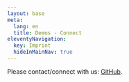 ```yaml
---
layout: base
meta:
  lang: en
  title: Demos - Connect
eleventyNavigation:
  key: Imprint
  hideInMainNav: true
---
```


Please contact/connect with us: <a href="https://github.com/ProBusinessTech/Demos" target="_blank">GitHub</a>.
